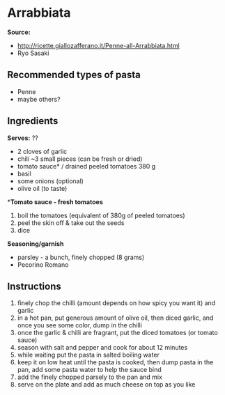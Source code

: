 # Arrabbiata

**Source:** 
- http://ricette.giallozafferano.it/Penne-all-Arrabbiata.html
- Ryo Sasaki

## Recommended types of pasta
- Penne
- maybe others?

## Ingredients
**Serves:** ??

- 2 cloves of garlic
- chili ~3 small pieces (can be fresh or dried)
- tomato sauce* / drained peeled tomatoes 380 g
- basil
- some onions (optional)
- olive oil (to taste)

***Tomato sauce - fresh tomatoes**
1. boil the tomatoes (equivalent of 380g of peeled tomatoes)
2. peel the skin off & take out the seeds
3. dice

**Seasoning/garnish**
- parsley - a bunch, finely chopped (8 grams)
- Pecorino Romano


## Instructions
1. finely chop the chilli (amount depends on how spicy you want it) and garlic
2. in a hot pan, put generous amount of olive oil, then diced garlic, and once you see some color, dump in the chilli
3. once the garlic & chilli are fragrant, put the diced tomatoes (or tomato sauce)
4. season with salt and pepper and cook for about 12 minutes
5. while waiting put the pasta in salted boiling water
6. keep it on low heat until the pasta is cooked, then dump pasta in the pan, add some pasta water to help the sauce bind
7. add the finely chopped parsely to the pan and mix
8. serve on the plate and add as much cheese on top as you like
